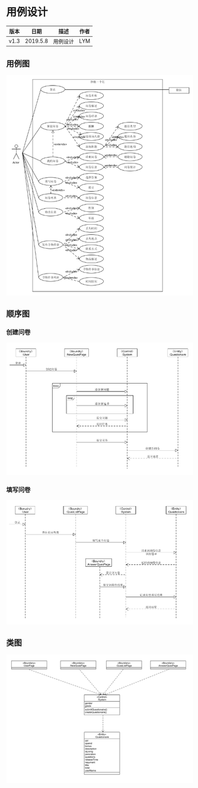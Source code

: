 # 用例设计


| 版本 | 日期 | 描述 | 作者 |
| - | - | - | - |
| v1.3 | 2019.5.8 | 用例设计 | LYM |



## 用例图

![](../../《软件需求规格说明书》/Requirement_image/Usecase_diagram.png)

## 顺序图

### 创建问卷

![](Usecase_image/ECB_sequence2.png)

### 填写问卷

![](Usecase_image/ECB_sequence1.png)

## 类图

![](Usecase_image/ECB_class.png)
